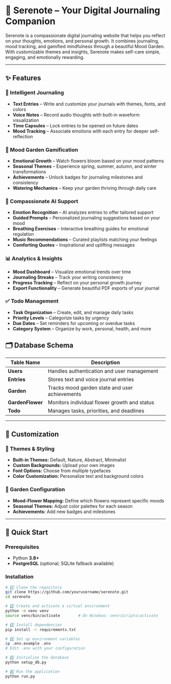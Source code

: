 # 🌸 Serenote – Your Digital Journaling Companion

Serenote is a compassionate digital journaling website that helps you reflect on your thoughts, emotions, and personal growth. It combines journaling, mood tracking, and gamified mindfulness through a beautiful Mood Garden. With customizable themes and insights, Serenote makes self-care simple, engaging, and emotionally rewarding.

---

## ✨ Features

### 📖 Intelligent Journaling
- **Text Entries** – Write and customize your journals with themes, fonts, and colors  
- **Voice Notes** – Record audio thoughts with built-in waveform visualization  
- **Time Capsules** – Lock entries to be opened on future dates  
- **Mood Tracking** – Associate emotions with each entry for deeper self-reflection  

### 🌱 Mood Garden Gamification
- **Emotional Growth** – Watch flowers bloom based on your mood patterns  
- **Seasonal Themes** – Experience spring, summer, autumn, and winter transformations  
- **Achievements** – Unlock badges for journaling milestones and consistency  
- **Watering Mechanics** – Keep your garden thriving through daily care  

### 🧘 Compassionate AI Support
- **Emotion Recognition** – AI analyzes entries to offer tailored support  
- **Guided Prompts** – Personalized journaling suggestions based on your mood  
- **Breathing Exercises** – Interactive breathing guides for emotional regulation  
- **Music Recommendations** – Curated playlists matching your feelings  
- **Comforting Quotes** – Inspirational and uplifting messages  

### 📊 Analytics & Insights
- **Mood Dashboard** – Visualize emotional trends over time  
- **Journaling Streaks** – Track your writing consistency  
- **Progress Tracking** – Reflect on your personal growth journey  
- **Export Functionality** – Generate beautiful PDF exports of your journal  

### ✅ Todo Management
- **Task Organization** – Create, edit, and manage daily tasks  
- **Priority Levels** – Categorize tasks by urgency  
- **Due Dates** – Set reminders for upcoming or overdue tasks  
- **Category System** – Organize by work, personal, health, and more


## 🗂️ Database Schema

| Table Name     | Description                                      |
|----------------|--------------------------------------------------|
| **Users**       | Handles authentication and user management       |
| **Entries**     | Stores text and voice journal entries            |
| **Garden**      | Tracks mood garden state and user achievements   |
| **GardenFlower**| Monitors individual flower growth and status     |
| **Todo**        | Manages tasks, priorities, and deadlines         |

---

## 🎨 Customization

### 🎨 Themes & Styling
- **Built-in Themes:** Default, Nature, Abstract, Minimalist  
- **Custom Backgrounds:** Upload your own images  
- **Font Options:** Choose from multiple typefaces  
- **Color Customization:** Personalize text and background colors  

### 🌼 Garden Configuration
- **Mood-Flower Mapping:** Define which flowers represent specific moods  
- **Seasonal Themes:** Adjust color palettes for each season  
- **Achievements:** Add new badges and milestones  


---

## 🚀 Quick Start

### Prerequisites
- Python **3.8+**
- **PostgreSQL** (optional; SQLite fallback available)

### Installation

```bash
# 1️⃣ Clone the repository
git clone https://github.com/yourusername/serenote.git
cd serenote

# 2️⃣ Create and activate a virtual environment
python -m venv venv
source venv/bin/activate        # On Windows: venv\Scripts\activate

# 3️⃣ Install dependencies
pip install -r requirements.txt

# 4️⃣ Set up environment variables
cp .env.example .env
# Edit .env with your configuration

# 5️⃣ Initialize the database
python setup_db.py

# 6️⃣ Run the application
python run.py
